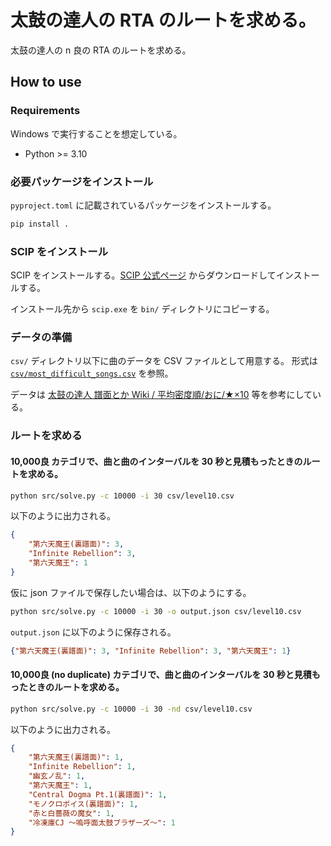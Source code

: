 # 太鼓の達人の RTA のルートを求める。

太鼓の達人の n 良の RTA のルートを求める。

## How to use

### Requirements

Windows で実行することを想定している。

- Python >= 3.10

### 必要パッケージをインストール

`pyproject.toml` に記載されているパッケージをインストールする。

```bash
pip install .
```

### SCIP をインストール

SCIP をインストールする。[SCIP 公式ページ](https://www.scipopt.org/index.php#download) からダウンロードしてインストールする。

インストール先から `scip.exe` を `bin/` ディレクトリにコピーする。

### データの準備

`csv/` ディレクトリ以下に曲のデータを CSV ファイルとして用意する。
形式は [`csv/most_difficult_songs.csv`](csv/most_difficult_songs.csv) を参照。

データは [太鼓の達人 譜面とか Wiki / 平均密度順/おに/★×10](https://wikiwiki.jp/taiko-fumen/%E5%8F%8E%E9%8C%B2%E6%9B%B2/%E5%B9%B3%E5%9D%87%E5%AF%86%E5%BA%A6%E9%A0%86/%E3%81%8A%E3%81%AB/%E2%98%85%C3%9710) 等を参考にしている。

### ルートを求める

#### 10,000良 カテゴリで、曲と曲のインターバルを 30 秒と見積もったときのルートを求める。

```bash
python src/solve.py -c 10000 -i 30 csv/level10.csv
```

以下のように出力される。

```json
{
    "第六天魔王(裏譜面)": 3,
    "Infinite Rebellion": 3,
    "第六天魔王": 1
}
```

仮に json ファイルで保存したい場合は、以下のようにする。

```bash
python src/solve.py -c 10000 -i 30 -o output.json csv/level10.csv
```

`output.json` に以下のように保存される。

```json
{"第六天魔王(裏譜面)": 3, "Infinite Rebellion": 3, "第六天魔王": 1}
```

#### 10,000良 (no duplicate) カテゴリで、曲と曲のインターバルを 30 秒と見積もったときのルートを求める。

```bash
python src/solve.py -c 10000 -i 30 -nd csv/level10.csv
```

以下のように出力される。

```json
{
    "第六天魔王(裏譜面)": 1,
    "Infinite Rebellion": 1,
    "幽玄ノ乱": 1,
    "第六天魔王": 1,
    "Central Dogma Pt.1(裏譜面)": 1,
    "モノクロボイス(裏譜面)": 1,
    "赤と白薔薇の魔女": 1,
    "冷凍庫CJ ～嗚呼面太鼓ブラザーズ～": 1
}
```
